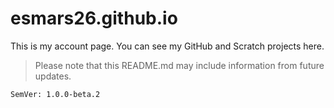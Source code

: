 # esmars26.github.io
This is my account page. You can see my GitHub and Scratch projects here.
>Please note that this README.md may include information from future updates.

`SemVer: 1.0.0-beta.2`
